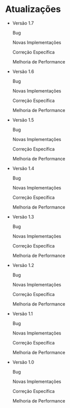 <!DOCTYPE html>
   <h1>Atualizações</h1>   
    <ul>
    <li>Versão 1.7</li>
        <p>Bug</p>
        <p>Novas Implementações</p>
        <p>Correção Específica</p>
        <p>Melhoria de Performance</p>
    <li>Versão 1.6</li>
        <p>Bug</p>
        <p>Novas Implementações</p>
        <p>Correção Específica</p>
        <p>Melhoria de Performance</p>
    <li>Versão 1.5</li>
        <p>Bug</p>
        <p>Novas Implementações</p>
        <p>Correção Específica</p>
        <p>Melhoria de Performance</p>
    <li>Versão 1.4</li>
        <p>Bug</p>
        <p>Novas Implementações</p>
        <p>Correção Específica</p>
        <p>Melhoria de Performance</p>
    <li>Versão 1.3</li>
        <p>Bug</p>
        <p>Novas Implementações</p>
        <p>Correção Específica</p>
        <p>Melhoria de Performance</p>
    <li>Versão 1.2</li>
        <p>Bug</p>
        <p>Novas Implementações</p>
        <p>Correção Específica</p>
        <p>Melhoria de Performance</p>
    <li>Versão 1.1</li>
        <p>Bug</p>
        <p>Novas Implementações</p>
        <p>Correção Específica</p>
        <p>Melhoria de Performance</p>
    <li>Versão 1.0</li>
        <p>Bug</p>
        <p>Novas Implementações</p>
        <p>Correção Específica</p>
        <p>Melhoria de Performance</p>
   </ul>
</body>
</html>